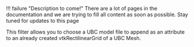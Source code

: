 !!! failure "Description to come!"
    There are a lot of pages in the documentation and we are trying to fill all content as soon as possible. Stay tuned for updates to this page

This filter allows you to choose a UBC model file to append as an attribute to an already created vtkRectilinearGrid of a UBC Mesh.
